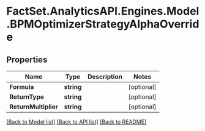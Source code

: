 # FactSet.AnalyticsAPI.Engines.Model.BPMOptimizerStrategyAlphaOverride

## Properties

Name | Type | Description | Notes
------------ | ------------- | ------------- | -------------
**Formula** | **string** |  | [optional] 
**ReturnType** | **string** |  | [optional] 
**ReturnMultiplier** | **string** |  | [optional] 

[[Back to Model list]](../README.md#documentation-for-models) [[Back to API list]](../README.md#documentation-for-api-endpoints) [[Back to README]](../README.md)

